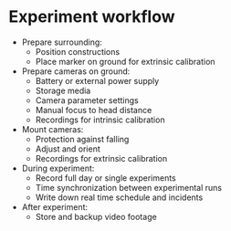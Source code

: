 # Experiment workflow

- Prepare surrounding:
  - Position constructions
  - Place marker on ground for extrinsic calibration
- Prepare cameras on ground: 
  - Battery or external power supply
  - Storage media 
  - Camera parameter settings
  - Manual focus to head distance
  - Recordings for intrinsic calibration
- Mount cameras:
  - Protection against falling
  - Adjust and orient
  - Recordings for extrinsic calibration
- During experiment:
  - Record full day or single experiments
  - Time synchronization between experimental runs
  - Write down real time schedule and incidents
- After experiment:
  - Store and backup video footage
